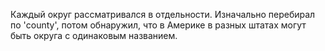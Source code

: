 Каждый округ рассматривался в отдельности. Изначально перебирал по 'county', потом обнаружил, что в Америке в разных штатах могут быть округа с одинаковым названием.
